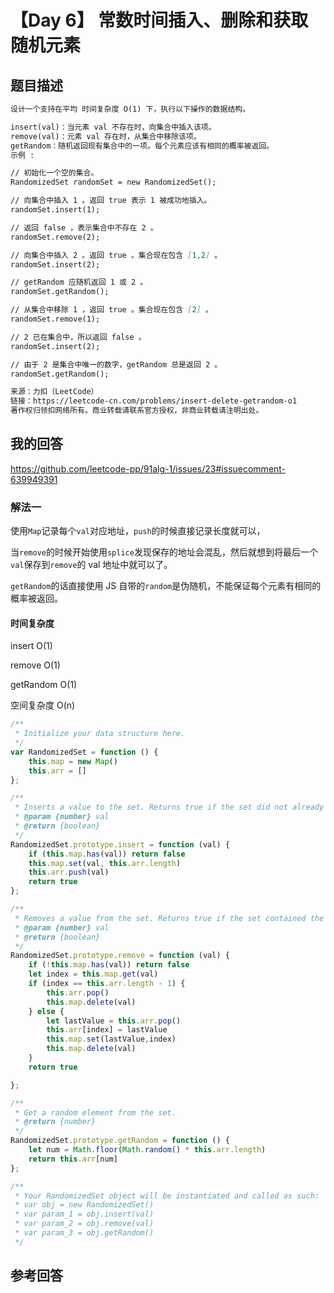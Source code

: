 # 【Day 6】 常数时间插入、删除和获取随机元素

## 题目描述

```markdown
设计一个支持在平均 时间复杂度 O(1) 下，执行以下操作的数据结构。

insert(val)：当元素 val 不存在时，向集合中插入该项。
remove(val)：元素 val 存在时，从集合中移除该项。
getRandom：随机返回现有集合中的一项。每个元素应该有相同的概率被返回。
示例 :

// 初始化一个空的集合。
RandomizedSet randomSet = new RandomizedSet();

// 向集合中插入 1 。返回 true 表示 1 被成功地插入。
randomSet.insert(1);

// 返回 false ，表示集合中不存在 2 。
randomSet.remove(2);

// 向集合中插入 2 。返回 true 。集合现在包含 [1,2] 。
randomSet.insert(2);

// getRandom 应随机返回 1 或 2 。
randomSet.getRandom();

// 从集合中移除 1 ，返回 true 。集合现在包含 [2] 。
randomSet.remove(1);

// 2 已在集合中，所以返回 false 。
randomSet.insert(2);

// 由于 2 是集合中唯一的数字，getRandom 总是返回 2 。
randomSet.getRandom();

来源：力扣（LeetCode）
链接：https://leetcode-cn.com/problems/insert-delete-getrandom-o1
著作权归领扣网络所有。商业转载请联系官方授权，非商业转载请注明出处。
```

## 我的回答

https://github.com/leetcode-pp/91alg-1/issues/23#issuecomment-639949391

### 解法一

使用`Map`记录每个`val`对应地址，`push`的时候直接记录长度就可以，

当`remove`的时候开始使用`splice`发现保存的地址会混乱，然后就想到将最后一个`val`保存到`remove`的 val 地址中就可以了。

`getRandom`的话直接使用 JS 自带的`random`是伪随机，不能保证每个元素有相同的概率被返回。

#### 时间复杂度

insert O(1)

remove O(1)

getRandom O(1)

空间复杂度 O(n)

```JavaScript
/**
 * Initialize your data structure here.
 */
var RandomizedSet = function () {
    this.map = new Map()
    this.arr = []
};

/**
 * Inserts a value to the set. Returns true if the set did not already contain the specified element.
 * @param {number} val
 * @return {boolean}
 */
RandomizedSet.prototype.insert = function (val) {
    if (this.map.has(val)) return false
    this.map.set(val, this.arr.length)
    this.arr.push(val)
    return true
};

/**
 * Removes a value from the set. Returns true if the set contained the specified element.
 * @param {number} val
 * @return {boolean}
 */
RandomizedSet.prototype.remove = function (val) {
    if (!this.map.has(val)) return false
    let index = this.map.get(val)
    if (index == this.arr.length - 1) {
        this.arr.pop()
        this.map.delete(val)
    } else {
        let lastValue = this.arr.pop()
        this.arr[index] = lastValue
        this.map.set(lastValue,index)
        this.map.delete(val)
    }
    return true

};

/**
 * Get a random element from the set.
 * @return {number}
 */
RandomizedSet.prototype.getRandom = function () {
    let num = Math.floor(Math.random() * this.arr.length)
    return this.arr[num]
};

/**
 * Your RandomizedSet object will be instantiated and called as such:
 * var obj = new RandomizedSet()
 * var param_1 = obj.insert(val)
 * var param_2 = obj.remove(val)
 * var param_3 = obj.getRandom()
 */
```

## 参考回答
